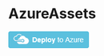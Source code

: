 # AzureAssets


<a href="https://portal.azure.com/#create/Microsoft.Template/uri/https://github.com/ghostme/TenantAutomation/blob/master/azuredeploy.json" rel="nofollow">
<img src="https://raw.githubusercontent.com/Azure/azure-quickstart-templates/master/1-CONTRIBUTION-GUIDE/images/deploytoazure.png" style="max-width:100%;">
</a>
